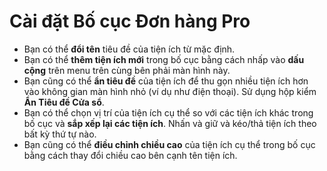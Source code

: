 # **Cài đặt Bố cục Đơn hàng Pro**

- Bạn có thể **đổi tên** tiêu đề của tiện ích từ mặc định.
- Bạn có thể **thêm tiện ích mới** trong bố cục bằng cách nhấp vào **dấu cộng** trên menu trên cùng bên phải màn hình này.
- Bạn cũng có thể **ẩn tiêu đề** của tiện ích để thu gọn nhiều tiện ích hơn vào không gian màn hình nhỏ (ví dụ như điện thoại). Sử dụng hộp kiểm **Ẩn Tiêu đề Cửa sổ**.
- Bạn có thể chọn vị trí của tiện ích cụ thể so với các tiện ích khác trong bố cục và **sắp xếp lại các tiện ích**. Nhấn và giữ và kéo/thả tiện ích theo bất kỳ thứ tự nào.
- Bạn cũng có thể **điều chỉnh chiều cao** của tiện ích cụ thể trong bố cục bằng cách thay đổi chiều cao bên cạnh tên tiện ích.

